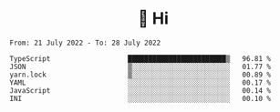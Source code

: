 <h1 align="center">👋 Hi</h1>
<!-- <h3 align="center">An enthusiastic frontend developer</h3> -->

<!--START_SECTION:waka-->

```text
From: 21 July 2022 - To: 28 July 2022

TypeScript                   ████████████████████████▒   96.81 %
JSON                         ▒░░░░░░░░░░░░░░░░░░░░░░░░   01.77 %
yarn.lock                    ▒░░░░░░░░░░░░░░░░░░░░░░░░   00.89 %
YAML                         ░░░░░░░░░░░░░░░░░░░░░░░░░   00.17 %
JavaScript                   ░░░░░░░░░░░░░░░░░░░░░░░░░   00.14 %
INI                          ░░░░░░░░░░░░░░░░░░░░░░░░░   00.10 %
```

<!--END_SECTION:waka-->
